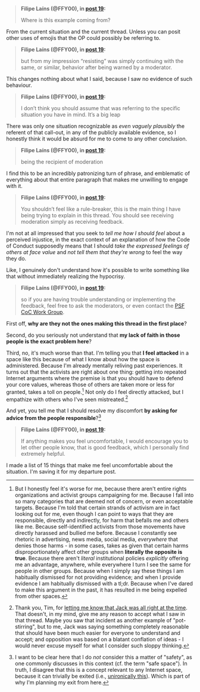 <!--
.. title: Thread 57950 ("Inclusive communications expectations in Python spaces"), post 23
-->

> **Filipe Laíns (@FFY00), in [post 19](https://discuss.python.org/t/_/57950/19):**
>
> Where is this example coming from?

From the current situation and the current thread. Unless you can posit other uses of emojis that the OP could possibly be referring to.

> **Filipe Laíns (@FFY00), in [post 19](https://discuss.python.org/t/_/57950/19):**
>
> but from my impression “resisting” was simply continuing with the same, or similar, behavior after being warned by a moderator.

This changes nothing about what I said, because I saw no evidence of such behaviour.

> **Filipe Laíns (@FFY00), in [post 19](https://discuss.python.org/t/_/57950/19):**
>
> I don’t think you should assume that was referring to the specific situation you have in mind. It’s a big leap

There was only one situation recognizable as *even vaguely plausibly* the referent of that call-out, in any of the publicly available evidence, so I honestly think it would be absurd for me to come to any other conclusion.

> **Filipe Laíns (@FFY00), in [post 19](https://discuss.python.org/t/_/57950/19):**
>
> being the recipient of moderation

I find this to be an incredibly patronizing turn of phrase, and emblematic of everything about that entire paragraph that makes me unwilling to engage with it.

> **Filipe Laíns (@FFY00), in [post 19](https://discuss.python.org/t/_/57950/19):**
>
> You shouldn’t feel like a rule-breaker, this is the main thing I have being trying to explain in this thread. You should see receiving moderation simply as receiving feedback.

I'm not at all impressed that you seek to *tell me how I should feel* about a perceived injustice, in the exact context of an explanation of how the Code of Conduct supposedly means that I should *take the expressed feelings of others at face value* and *not tell them that they're wrong* to feel the way they do.

Like, I genuinely don't understand how it's possible to write something like that without immediately realizing the hypocrisy.

> **Filipe Laíns (@FFY00), in [post 19](https://discuss.python.org/t/_/57950/19):**
>
> so if you are having trouble understanding or implementing the feedback, feel free to ask the moderators, or even contact the [PSF CoC Work Group](https://www.python.org/psf/workgroups/#id3).

First off, **why are they not the ones making this thread in the first place**?

Second, do you seriously not understand that **my lack of faith in those people is the exact problem here**?

Third, no, it's much worse than that. I'm telling you that **I feel attacked** in a space like this because of what I know about how the space is administered. Because I'm already mentally reliving past experiences. It turns out that the activists are right about one thing: getting into repeated Internet arguments where the premise is that you should have to defend your core values, whereas those of others are taken more or less for granted, takes a toll on people.[^1] Not only do I feel directly attacked, but I empathize with others who I've seen mistreated.[^2]

And yet, you tell me that I should resolve my discomfort **by asking for advice from the people responsible**?[^3]

> **Filipe Laíns (@FFY00), in [post 19](https://discuss.python.org/t/_/57950/19):**
>
> If anything makes you feel uncomfortable, I would encourage you to let other people know, that is good feedback, which I personally find extremely helpful.

I made a list of 15 things that make me feel uncomfortable about the situation. I'm saving it for my departure post.

[^1]: But I honestly feel it's worse for me, because there aren't entire rights organizations and activist groups campaigning for me. Because I fall into so many categories that are deemed not of concern, or even acceptable targets. Because I'm told that certain strands of activism are in fact looking out for me, even though I can point to ways that they are responsible, directly and indirectly, for harm that befalls me and others like me. Because self-identified activists from those movements have directly harassed and bullied me before. Because I constantly see rhetoric in advertising, news media, social media, *everywhere* that denies those harms - in some cases, takes as given that certain harms disproportionately affect other groups when **literally the opposite is true**. Because there aren't *literal* institutional policies *explicitly* offering me an advantage, anywhere, while everywhere I turn I see the same for people in other groups. Because when I simply say these things I am habitually dismissed for not providing evidence; and when I provide evidence I am habitually dismissed with a tl;dr. Because when I've dared to make this argument in the past, it has resulted in me being expelled from other spaces.

[^2]: Thank you, Tim, for [letting me know that Jack was all right at the time](https://discuss.python.org/t/why-im-leaving-discuss-python-org/58093/45). That doesn't, in my mind, give me any reason to accept what I saw in that thread. Maybe you saw that incident as another example of "pot-stirring", but to me, Jack was saying something completely reasonable that should have been much easier for everyone to understand and accept; and opposition was based on a blatant conflation of ideas - I would never excuse myself for what I consider such sloppy thinking.

[^3]: I want to be clear here that I do *not* consider this a matter of "safety", as one commonly discusses in this context (cf. the term "safe space"). In truth, I disagree that this is a concept relevant to any Internet space, because it can trivially be exited (i.e., [unironically this](https://knowyourmeme.com/memes/tyler-the-creators-cyber-bullying-tweet)). Which is part of why I'm planning my exit from here.

